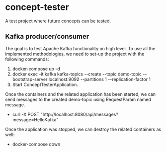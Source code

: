 # concept-tester
A test project where future concepts can be tested.

## Kafka producer/consumer
The goal is to test Apache Kafka functionality on high level.
To use all the implemented methodologies, 
we need to set-up the project with the following commands:

1. docker-compose up -d
2. docker exec -it kafka kafka-topics --create --topic demo-topic --bootstrap-server localhost:9092 --partitions 1 --replication-factor 1
3. Start ConceptTesterApplication.

Once the containers and the related application has been started, we can send
messages to the created demo-topic using RequestParam named message. 
- curl -X POST "http://localhost:8080/api/messages?message=HelloKafka"

Once the application was stopped, we can destroy the related containers as well:
- docker-compose down